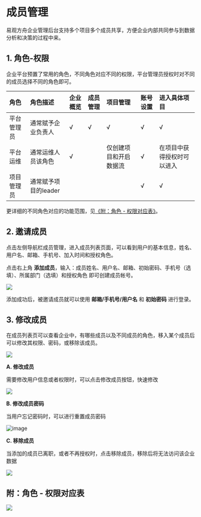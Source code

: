 # 成员管理

易观方舟企业管理后台支持多个项目多个成员共享，方便企业内部共同参与到数据分析和决策的过程中来。

## 1. 角色-权限

企业平台预置了常用的角色，不同角色对应不同的权限，平台管理员授权时对不同的成员选择不同的角色即可。

| 角色 | 角色描述 | 企业概览 | 成员管理 | 项目管理 | 账号设置 | 进入具体项目 |
| :--- | :--- | :--- | :--- | :--- | :--- | :--- |
| 平台管理员 | 通常赋予企业负责人 | √ | √ | √ | √ | √ |
| 平台运维 | 通常运维人员该角色 | √ |  | 仅创建项目和开启数据流 | √ | 在项目中获得授权时可以进入 |
| 项目管理员 | 通常赋予项目的leader |  |  |  | √ | √ |

更详细的不同角色对应的功能范围，见[《附：角色 - 权限对应表》](member.md#fu-jiao-se-quan-xian-dui-ying-biao)。

## 2. 邀请成员

点击左侧导航栏成员管理，进入成员列表页面，可以看到用户的基本信息，姓名、用户名、邮箱、手机号、加入时间和授权角色。

点击右上角 **添加成员**，输入：成员姓名、用户名、邮箱、初始密码、手机号（选填）、所属部门（选填）和授权角色 即可创建成员帐号。

![ ](https://imguserradar.analysys.cn/fangzhou/img/2018/12/201812181426259399.gif)

添加成功后，被邀请成员就可以使用 **邮箱/手机号/用户名** 和 **初始密码** 进行登录。

## 3. 修改成员

在成员列表页可以查看企业中，有哪些成员以及不同成员的角色，移入某个成员后可以修改其权限、密码，或移除该成员。

![ ](https://imguserradar.analysys.cn/fangzhou/img/2018/12/201812181430409286.png)

**A. 修改成员**

需要修改用户信息或者权限时，可以点击修改成员按钮，快速修改

![ ](https://imguserradar.analysys.cn/fangzhou/img/2018/12/201812181437381573.png)

**B. 修改成员密码**

当用户忘记密码时，可以进行重置成员密码

![image](https://imguserradar.analysys.cn/fangzhou/img/2018/08/201808101536015639.png)

**C. 移除成员**

当添加的成员已离职，或者不再授权时，点击移除成员，移除后将无法访问该企业数据

![ ](https://imguserradar.analysys.cn/fangzhou/img/2018/12/201812181441586846.png)

## 附：角色 - 权限对应表

![ ](https://imguserradar.analysys.cn/fangzhou/img/2018/12/201812181721476556.png)

